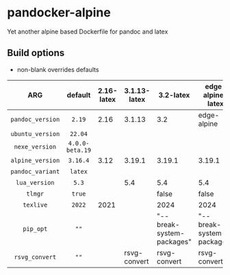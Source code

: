 # pandocker-alpine

Yet another alpine based Dockerfile for pandoc and latex

## Build options

- non-blank overrides defaults

|       ARG        |   **default**   | 2.16-latex | 3.1.13-latex | 3.2-latex                 | edge-alpine-latex         | 3.2-core                  |
|:----------------:|:---------------:|------------|--------------|---------------------------|---------------------------|---------------------------|
| `pandoc_version` |     `2.19`      | 2.16       | 3.1.13       | 3.2                       | edge-alpine               |                           |
| `ubuntu_version` |     `22.04`     |            |              |                           |                           |                           |
|  `nexe_version`  | `4.0.0-beta.19` |            |              |                           |                           |                           |
| `alpine_version` |    `3.16.4`     | 3.12       | 3.19.1       | 3.19.1                    | 3.19.1                    | 3.19.1                    |
| `pandoc_variant` |     `latex`     |            |              |                           |                           | core                      |
|  `lua_version`   |      `5.3`      |            | 5.4          | 5.4                       | 5.4                       | 5.4                       |
|     `tlmgr`      |     `true`      |            |              | false                     | false                     | false                     |
|    `texlive`     |     `2022`      | 2021       |              | 2024                      | 2024                      | 2024                      |
|    `pip_opt`     |      `""`       |            |              | "--break-system-packages" | "--break-system-packages" | "--break-system-packages" |
|  `rsvg_convert`  |      `""`       |            | rsvg-convert | rsvg-convert              | rsvg-convert              | rsvg-convert              |

